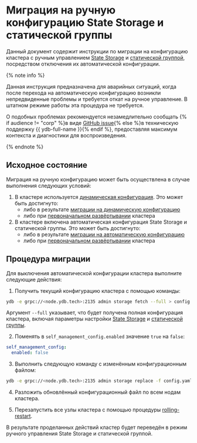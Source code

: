# Миграция на ручную конфигурацию State Storage и статической группы

Данный документ содержит инструкции по миграции на конфигурацию кластера с ручным управлением [State Storage](../../../../reference/configuration/index.md#domains-state) и [статической группой](../../../../reference/configuration/index.md#blob_storage_config), посредством отключения их автоматической конфигурации.

{% note info %}

Данная инструкция предназначена для аварийных ситуаций, когда после перехода на автоматическую конфигурацию возникли непредвиденные проблемы и требуется откат на ручное управление. В штатном режиме работы эта процедура не требуется.

О подобных проблемах рекомендуется незамедлительно сообщать {% if audience != "corp" %}в виде [GitHub issue](https://github.com/ydb-platform/ydb/issues/new){% else %}в техническую поддержку {{ ydb-full-name }}{% endif %}, предоставляя максимум контекста и диагностики для воспроизведения.

{% endnote %}

## Исходное состояние

Миграция на ручную конфигурацию может быть осуществлена в случае выполнения следующих условий:

1. В кластере используется [динамическая конфигурация](../../configuration-management/index.md#dynamic-config). Это может быть достигнуто:
   - либо в результате [миграции на динамическую конфигурацию](migration-to-dynconfig.md)
   - либо при [первоначальном развёртывании](../initial-deployment.md) кластера
2. В кластере включена автоматическая конфигурация State Storage и статической группы. Это может быть достигнуто:
   - либо в результате [миграции на автоматическую конфигурацию](migration-to-autoconfiguration.md)
   - либо при [первоначальном развёртывании](../initial-deployment.md) кластера

## Процедура миграции

Для выключения автоматической конфигурации кластера выполните следующие действия:

1. Получить текущий конфигурацию кластера с помощью команды:

```bash
ydb -e grpc://<node.ydb.tech>:2135 admin storage fetch --full > config.yaml
```

Аргумент `--full` указывает, что будет получена полная конфигурация кластера, включая параметры настройки [State Storage](../../../../reference/configuration/index.md#domains-state) и [статической группы](../../../../reference/configuration/index.md#blob_storage_config).

2. Поменять в `self_management_config.enabled` значение `true` на `false`:

```yaml
self_management_config:
  enabled: false
```

3. Выполнить следующую команду с изменённым конфигурационным файлом:

```bash
ydb -e grpc://<node.ydb.tech>:2135 admin storage replace -f config.yaml
```

4. Разложить обновлённый конфигурационный файл по всем нодам кластера.

5. Перезапустить все узлы кластера с помощью процедуры [rolling-restart](../../../../maintenance/manual/node_restarting.md).

В результате проделанных действий кластер будет переведён в режим ручного управления State Storage и статической группой.
